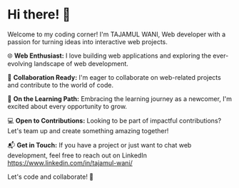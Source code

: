 # Hi there! 👋

Welcome to my coding corner! I'm TAJAMUL WANI, Web developer with a passion for turning ideas into interactive web projects.

🌐 **Web Enthusiast:** I love building web applications and exploring the ever-evolving landscape of web development.

🤝 **Collaboration Ready:** I'm eager to collaborate on web-related projects and contribute to the world of code.

🚀 **On the Learning Path:** Embracing the learning journey as a newcomer, I'm excited about every opportunity to grow.

💻 **Open to Contributions:** Looking to be part of impactful contributions? Let's team up and create something amazing together!

📬 **Get in Touch:** If you have a project or just want to chat web development, feel free to reach out on LinkedIn  https://www.linkedin.com/in/tajamul-wani/

Let's code and collaborate! 🚀
